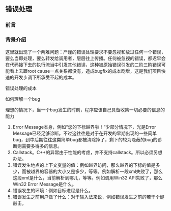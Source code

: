 ## 错误处理
### 前言

### 背景介绍



这里就出现了一个两难问题：严谨的错误处理要求不要忽视和放过任何一个错误，要么当即处理，要么转发给调用者，层层往上传播。任何被忽视的错误，都迟早会在代码接下去的执行流当中引发其他错误，这种被原始错误引发的二阶三阶错误可能看上去跟root cause一点关系都没有，造成bugfix的成本剧增，这是我们项目快速的开发步调下所承受不起的成本。


错误处理的成本


如何理解一个bug

理想的情况下，当一个bug发生的时刻，程序应该自己具备收集一切必要的信息的能力


1. Error Message本身，例如“您的下标越界啦！”少部分情况下，光是Error Message已经足够诊断。不过这往往是对于在开发的早期出现的一些简单bug，到中后期往往这类简单bug都被清除掉了，剩下的较为隐蔽的bug的诊断则需要多得多的信息。
2. Callstack。C++的异常由于性能的考虑，并不支持callstack。所以必须另想办法。
3. 错误发生地点的上下文变量的值：例如越界访问，那么越界的下标的值是多少，而被越界的容器的大小又是多少，等等。例如解析一段xml失败了，那么这段xml是什么，当前解析到哪儿，等等。例如调用Win32 API失败了，那么Win32 Error Message是什么。
4. 错误发生的环境：例如目标进程是什么。
5. 错误发生之前用户做了什么：对于输入法来说，例如错误发生之前的若干个键敲击。






